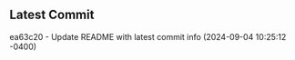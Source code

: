 
## Latest Commit
ea63c20 - Update README with latest commit info (2024-09-04 10:25:12 -0400) <Yunxi-Zhou>
